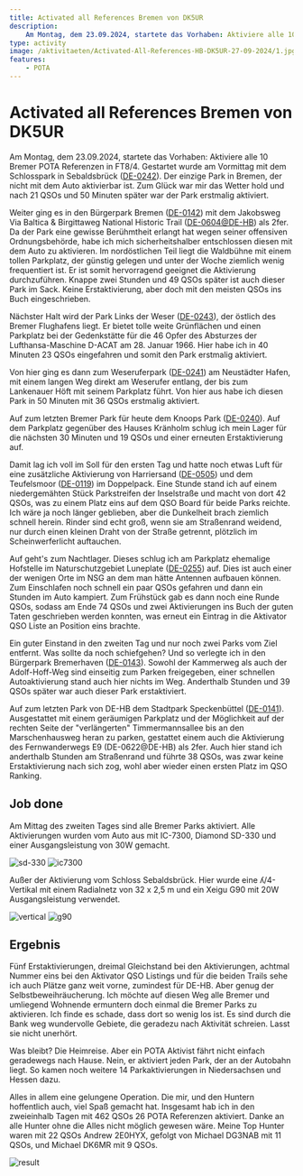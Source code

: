 ```yaml
---
title: Activated all References Bremen von DK5UR
description:
    Am Montag, dem 23.09.2024, startete das Vorhaben: Aktiviere alle 10 Bremer POTA Referenzen in FT8/4
type: activity
image: /aktivitaeten/Activated-All-References-HB-DK5UR-27-09-2024/1.jpg
features:
    - POTA
---
```


# Activated all References Bremen von DK5UR

Am Montag, dem 23.09.2024, startete das Vorhaben: Aktiviere alle 10 Bremer POTA Referenzen in FT8/4. Gestartet wurde am Vormittag mit dem Schlosspark in Sebaldsbrück ([DE-0242](https://pota.app/#/park/DE-0242)). Der einzige Park in Bremen, der nicht mit dem Auto aktivierbar ist. Zum Glück war mir das Wetter hold und nach 21 QSOs und 50 Minuten später war der Park erstmalig aktiviert.

Weiter ging es in den Bürgerpark Bremen ([DE-0142](https://pota.app/#/park/DE-0142)) mit dem Jakobsweg Via Baltica & Birgittaweg National Historic Trail ([DE-0604@DE-HB](https://pota.app/#/park/DE-0604)) als 2fer. Da der Park eine gewisse Berühmtheit erlangt hat wegen seiner offensiven Ordnungsbehörde, habe ich mich sicherheitshalber entschlossen diesen mit dem Auto zu aktivieren. Im nordöstlichen Teil liegt die Waldbühne mit einem tollen Parkplatz, der günstig gelegen und unter der Woche ziemlich wenig frequentiert ist. Er ist somit hervorragend geeignet die Aktivierung durchzuführen. Knappe zwei Stunden und 49 QSOs später ist auch dieser Park im Sack. Keine Erstaktivierung, aber doch mit den meisten QSOs ins Buch eingeschrieben.

Nächster Halt wird der Park Links der Weser ([DE-0243](https://pota.app/#/park/DE-0243)), der östlich des Bremer Flughafens liegt. Er bietet tolle weite Grünflächen und einen Parkplatz bei der Gedenkstätte für die 46 Opfer des Absturzes der Lufthansa-Maschine D-ACAT am 28. Januar 1966. Hier habe ich in 40 Minuten 23 QSOs eingefahren und somit den Park erstmalig aktiviert.

Von hier ging es dann zum Weseruferpark ([DE-0241](https://pota.app/#/park/DE-0241)) am Neustädter Hafen, mit einem langen Weg direkt am Weserufer entlang, der bis zum Lankenauer Höft mit seinem Parkplatz führt. Von hier aus habe ich diesen Park in 50 Minuten mit 36 QSOs erstmalig aktiviert.

Auf zum letzten Bremer Park für heute dem Knoops Park ([DE-0240](https://pota.app/#/park/DE-0240)). Auf dem Parkplatz gegenüber des Hauses Kränholm schlug ich mein Lager für die nächsten 30 Minuten und 19 QSOs und einer erneuten Erstaktivierung auf.

Damit lag ich voll im Soll für den ersten Tag und hatte noch etwas Luft für eine zusätzliche Aktivierung von Harriersand ([DE-0505](https://pota.app/#/park/DE-0505)) und dem Teufelsmoor ([DE-0119](https://pota.app/#/park/DE-0119)) im Doppelpack. Eine Stunde stand ich auf einem niedergemähten Stück Parkstreifen der Inselstraße und macht von dort 42 QSOs, was zu einem Platz eins auf dem QSO Board für beide Parks reichte. Ich wäre ja noch länger geblieben, aber die Dunkelheit brach ziemlich schnell herein. Rinder sind echt groß, wenn sie am Straßenrand weidend, nur durch einen kleinen Draht von der Straße getrennt, plötzlich im Scheinwerferlicht auftauchen.

Auf geht's zum Nachtlager. Dieses schlug ich am Parkplatz ehemalige Hofstelle im Naturschutzgebiet Luneplate ([DE-0255](https://pota.app/#/park/DE-0255)) auf. Dies ist auch einer der wenigen Orte im NSG an dem man hätte Antennen aufbauen können. Zum Einschlafen noch schnell ein paar QSOs gefahren und dann ein Stunden im Auto kampiert. Zum Frühstück gab es dann noch eine Runde QSOs, sodass am Ende 74 QSOs und zwei Aktivierungen ins Buch der guten Taten geschrieben werden konnten, was erneut ein Eintrag in die Aktivator QSO Liste an Position eins brachte.

Ein guter Einstand in den zweiten Tag und nur noch zwei Parks vom Ziel entfernt. Was sollte da noch schiefgehen? Und so verlegte ich in den Bürgerpark Bremerhaven ([DE-0143](https://pota.app/#/park/DE-0143)). Sowohl der Kammerweg als auch der Adolf-Hoff-Weg sind einseitig zum Parken freigegeben, einer schnellen Autoaktivierung stand auch hier nichts im Weg. Anderthalb Stunden und 39 QSOs später war auch dieser Park erstaktiviert.

Auf zum letzten Park von DE-HB dem Stadtpark Speckenbüttel ([DE-0141](https://pota.app/#/park/DE-0141)). Ausgestattet mit einem geräumigen Parkplatz und der Möglichkeit auf der rechten Seite der "verlängerten" Timmermannsallee bis an den Marschenhausweg heran zu parken, gestattet einem auch die Aktivierung des Fernwanderwegs E9 (DE-0622@DE-HB) als 2fer. Auch hier stand ich anderthalb Stunden am Straßenrand und führte 38 QSOs, was zwar keine Erstaktivierung nach sich zog, wohl aber wieder einen ersten Platz im QSO Ranking.

## Job done

Am Mittag des zweiten Tages sind alle Bremer Parks aktiviert. Alle Aktivierungen wurden vom Auto aus mit IC-7300, Diamond SD-330 und einer Ausgangsleistung von 30W gemacht.

![sd-330](/aktivitaeten/Activated-All-References-HB-DK5UR-27-09-2024/3.jpg)
![ic7300](/aktivitaeten/Activated-All-References-HB-DK5UR-27-09-2024/4.jpg)

Außer der Aktivierung vom Schloss Sebaldsbrück. Hier wurde eine ʎ/4-Vertikal mit einem Radialnetz von 32 x 2,5 m und ein Xeigu G90 mit 20W Ausgangsleistung verwendet.

![vertical](/aktivitaeten/Activated-All-References-HB-DK5UR-27-09-2024/2.jpg)
![g90](/aktivitaeten/Activated-All-References-HB-DK5UR-27-09-2024/1.jpg)

## Ergebnis

Fünf Erstaktivierungen, dreimal Gleichstand bei den Aktivierungen, achtmal Nummer eins bei den Aktivator QSO Listings und für die beiden Trails sehe ich auch Plätze ganz weit vorne, zumindest für DE-HB. Aber genug der Selbstbeweihräucherung. Ich möchte auf diesen Weg alle Bremer und umliegend Wohnende ermuntern doch einmal die Bremer Parks zu aktivieren. Ich finde es schade, dass dort so wenig los ist. Es sind durch die Bank weg wundervolle Gebiete, die geradezu nach Aktivität schreien. Lasst sie nicht unerhört.

Was bleibt? Die Heimreise. Aber ein POTA Aktivist fährt nicht einfach geradewegs nach Hause. Nein, er aktiviert jeden Park, der an der Autobahn liegt. So kamen noch weitere 14 Parkaktivierungen in Niedersachsen und Hessen dazu.

Alles in allem eine gelungene Operation. Die mir, und den Huntern hoffentlich auch, viel Spaß gemacht hat. Insgesamt hab ich in den zweieinhalb Tagen mit 462 QSOs 26 POTA Referenzen aktiviert. Danke an alle Hunter ohne die Alles nicht möglich gewesen wäre. Meine Top Hunter waren mit 22 QSOs Andrew 2E0HYX, gefolgt von Michael DG3NAB mit 11 QSOs, und Michael DK6MR mit 9 QSOs.

![result](/aktivitaeten/Activated-All-References-HB-DK5UR-27-09-2024/5.jpg)

